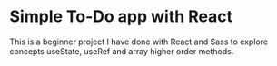 # Simple To-Do app with React

This is a beginner project I have done with React and Sass to explore concepts useState, useRef and array higher order methods.
